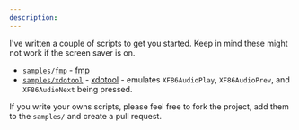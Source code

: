 ```yaml
---
description: 
---
```

I've written a couple of scripts to get you started.  Keep in mind these might not work if the screen saver is on.

- [`samples/fmp`](https://github.com/the7erm/mycroft-skill-simple-media-controls/tree/master/samples/fmp) - [fmp](https://github.com/the7erm/fmp-pg)
- [`samples/xdotool`](https://github.com/the7erm/mycroft-skill-simple-media-controls/tree/master/samples/xdotool) - [xdotool](https://www.semicomplete.com/projects/xdotool/xdotool.xhtml) - emulates `XF86AudioPlay`, `XF86AudioPrev`, and `XF86AudioNext` being pressed.

If you write your owns scripts, please feel free to fork the project, add them to the `samples/` and create a pull request.
